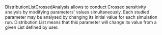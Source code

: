 DistributionListCrossedAnalysis allows to conduct Crossed sensitivity analysis by modifying parameters' values simultaneously.
Each studied parameter may be analysed by changing its initial value for each simulation run. Distribution List means that this parameter will change its value from a given List defined by user.